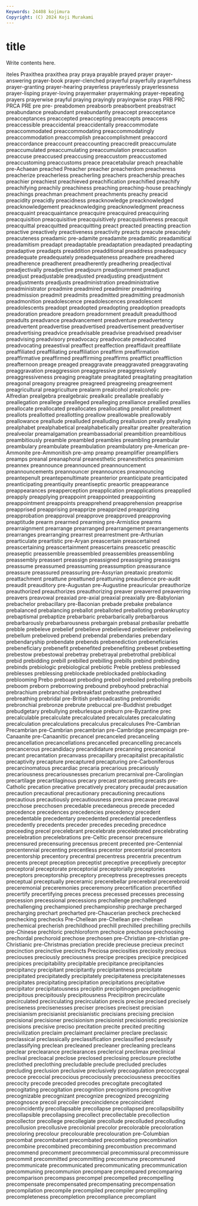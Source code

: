 ```yaml
---
Keywords: 24408 kojimura
Copyright: (C) 2024 Koji Murakami
---
```


# title

Write contents here.



iteles Praxithea praxithea pray praya prayable prayed prayer
prayer-answering prayer-book prayer-clenched prayerful prayerfully prayerfulness prayer-granting prayer-hearing prayerless prayerlessly
prayerlessness prayer-lisping prayer-loving prayermaker prayermaking prayer-repeating prayers prayerwise prayful praying
prayingly prayingwise prays PRB PRC PRCA PRE pre pre- preabdomen
preabsorb preabsorbent preabstract preabundance preabundant preabundantly preaccept preacceptance preacceptances preaccepted
preaccepting preaccepts preaccess preaccessible preaccidental preaccidentally preaccommodate preaccommodated preaccommodating preaccommodatingly
preaccommodation preaccomplish preaccomplishment preaccord preaccordance preaccount preaccounting preaccredit preaccumulate preaccumulated
preaccumulating preaccumulation preaccusation preaccuse preaccused preaccusing preaccustom preaccustomed preaccustoming preaccustoms
preace preacetabular preach preachable pre-Achaean preached Preacher preacher preacherdom preacheress
preacherize preacherless preacherling preachers preachership preaches preachier preachiest preachieved preachification
preachified preachify preachifying preachily preachiness preaching preaching-house preachingly preachings preachman
preachment preachments preachy preacid preacidity preacidly preacidness preacknowledge preacknowledged preacknowledgement
preacknowledging preacknowledgment preacness preacquaint preacquaintance preacquire preacquired preacquiring preacquisition preacquisitive
preacquisitively preacquisitiveness preacquit preacquittal preacquitted preacquitting preact preacted preacting preaction
preactive preactively preactiveness preactivity preacts preacute preacutely preacuteness preadamic pre-adamite
preadamite preadamitic preadamitical preadamitism preadapt preadaptable preadaptation preadapted preadapting preadaptive
preadapts preaddition preadditional preaddress preadequacy preadequate preadequately preadequateness preadhere preadhered
preadherence preadherent preadherently preadhering preadjectival preadjectivally preadjective preadjourn preadjournment preadjunct
preadjust preadjustable preadjusted preadjusting preadjustment preadjustments preadjusts preadministration preadministrative preadministrator
preadmire preadmired preadmirer preadmiring preadmission preadmit preadmits preadmitted preadmitting preadmonish
preadmonition preadolescence preadolescences preadolescent preadolescents preadopt preadopted preadopting preadoption preadopts
preadoration preadore preadorn preadornment preadult preadulthood preadults preadvance preadvancement preadventure
preadvertency preadvertent preadvertise preadvertised preadvertisement preadvertiser preadvertising preadvice preadvisable preadvise
preadvised preadviser preadvising preadvisory preadvocacy preadvocate preadvocated preadvocating preaestival preaffect
preaffection preaffidavit preaffiliate preaffiliated preaffiliating preaffiliation preaffirm preaffirmation preaffirmative preaffirmed
preaffirming preaffirms preafflict preaffliction preafternoon preage preaged preaggravate preaggravated preaggravating
preaggravation preaggression preaggressive preaggressively preaggressiveness preaging preagitate preagitated preagitating preagitation
preagonal preagony preagree preagreed preagreeing preagreement preagricultural preagriculture prealarm prealcohol
prealcoholic pre-Alfredian prealgebra prealgebraic prealkalic preallable preallably preallegation preallege prealleged
prealleging prealliance preallied preallies preallocate preallocated preallocates preallocating preallot preallotment
preallots preallotted preallotting preallow preallowable preallowably preallowance preallude prealluded prealluding
preallusion preally preallying prealphabet prealphabetical prealphabetically prealtar prealter prealteration prealveolar
preamalgamation preambassadorial preambition preambitious preambitiously preamble preambled preambles preambling preambular
preambulary preambulate preambulation preambulatory pre-American pre-Ammonite pre-Ammonitish pre-amp preamp preamplifier
preamplifiers preamps preanal preanaphoral preanesthetic preanesthetics preanimism preannex preannounce preannounced
preannouncement preannouncements preannouncer preannounces preannouncing preantepenult preantepenultimate preanterior preanticipate preanticipated
preanticipating preantiquity preantiseptic preaortic preappearance preappearances preapperception preapplication preapplications preapplied
preapply preapplying preappoint preappointed preappointing preappointment preappoints preapprehend preapprehension preapprise
preapprised preapprising preapprize preapprized preapprizing preapprobation preapproval preapprove preapproved preapproving
preaptitude prearm prearmed prearming pre-Armistice prearms prearraignment prearrange prearranged prearrangement
prearrangements prearranges prearranging prearrest prearrestment pre-Arthurian prearticulate preartistic pre-Aryan preascertain
preascertained preascertaining preascertainment preascertains preascetic preascitic preaseptic preassemble preassembled preassembles
preassembling preassembly preassert preassign preassigned preassigning preassigns preassume preassumed preassuming
preassumption preassurance preassure preassured preassuring pre-Assyrian preataxic preatomic preattachment preattune
preattuned preattuning preaudience pre-audit preaudit preauditory pre-Augustan pre-Augustine preauricular preauthorize
preauthorized preauthorizes preauthorizing preaver preaverred preaverring preavers preavowal preaxiad pre-axial
preaxial preaxially pre-Babylonian prebachelor prebacillary pre-Baconian prebade prebake prebalance prebalanced
prebalancing preballot preballoted preballoting prebankruptcy prebaptismal prebaptize prebarbaric prebarbarically prebarbarous
prebarbarously prebarbarousness prebargain prebasal prebasilar prebattle prebble prebeleve prebelief prebelieve
prebelieved prebeliever prebelieving prebellum prebeloved prebend prebendal prebendaries prebendary prebendaryship
prebendate prebends prebenediction prebeneficiaries prebeneficiary prebenefit prebenefited prebenefiting prebeset prebesetting
prebestow prebestowal prebetray prebetrayal prebetrothal prebiblical prebid prebidding prebill prebilled
prebilling prebills prebind prebinding prebinds prebiologic prebiological prebiotic Preble prebless
preblessed preblesses preblessing preblockade preblockaded preblockading preblooming Prebo preboast preboding
preboil preboiled preboiling preboils preboom preborn preborrowing prebound preboyhood prebrachial
prebrachium prebranchial prebreakfast prebreathe prebreathed prebreathing prebridal pre-British prebroadcasting prebromidic
prebronchial prebronze prebrute prebuccal pre-Buddhist prebudget prebudgetary prebullying preburlesque preburn
pre-Byzantine prec precalculable precalculate precalculated precalculates precalculating precalculation precalculations precalculus
precalculuses Pre-Cambrian Precambrian pre-Cambrian precambrian pre-Cambridge precampaign pre-Canaanite pre-Canaanitic precancel
precanceled precanceling precancellation precancellations precancelled precancelling precancels precancerous precandidacy precandidature
precanning precanonical precant precantation precanvass precapillary precapitalist precapitalistic precaptivity precapture
precaptured precapturing pre-Carboniferous precarcinomatous precardiac precaria precarious precariously precariousness precariousnesses
precarium precarnival pre-Carolingian precartilage precartilaginous precary precast precasting precasts pre-Catholic
precation precative precatively precatory precaudal precausation precaution precautional precautionary precautioning
precautions precautious precautiously precautiousness precava precavae precaval precchose precchosen precedable
precedaneous precede preceded precedence precedences precedencies precedency precedent precedentable precedentary
precedented precedential precedentless precedently precedents preceder precedes preceding precednce preceeding
precel precelebrant precelebrate precelebrated precelebrating precelebration precelebrations pre-Celtic precensor precensure
precensured precensuring precensus precent precented pre-Centennial precentennial precenting precentless precentor
precentorial precentors precentorship precentory precentral precentress precentrix precentrum precents precept
preception preceptist preceptive preceptively preceptor preceptoral preceptorate preceptorial preceptorially preceptories
preceptors preceptorship preceptory preceptress preceptresses precepts preceptual preceptually preceramic precerebellar
precerebral precerebroid preceremonial preceremonies preceremony precertification precertified precertify precertifying preces
precess precessed precesses precessing precession precessional precessions prechallenge prechallenged prechallenging
prechampioned prechampionship precharge precharged precharging prechart precharted pre-Chaucerian precheck prechecked
prechecking prechecks Pre-Chellean pre-Chellean pre-chellean prechemical precherish prechildhood prechill prechilled
prechilling prechills pre-Chinese prechloric prechloroform prechoice prechoose prechoosing prechordal prechoroid
prechose prechosen pre-Christian pre-christian pre-Christianic pre-Christmas preciation precide precieuse precieux
precinct precinction precinctive precincts Preciosa preciosities preciosity precious preciouses preciously
preciousness precipe precipes precipice precipiced precipices precipitability precipitable precipitance precipitancies
precipitancy precipitant precipitantly precipitantness precipitate precipitated precipitatedly precipitately precipitateness precipitatenesses
precipitates precipitating precipitation precipitations precipitative precipitator precipitatousness precipitin precipitinogen precipitinogenic
precipitous precipitously precipitousness Precipitron precirculate precirculated precirculating precirculation precis precise
precised precisely preciseness precisenesses preciser precises precisest precisian precisianism precisianist
precisianistic precisians precising precision precisional precisioner precisionism precisionist precisionistic precisionize
precisions precisive preciso precitation precite precited preciting precivilization preclaim preclaimant
preclaimer preclare preclassic preclassical preclassically preclassification preclassified preclassify preclassifying preclean
precleaned precleaner precleaning precleans preclear preclearance preclearances preclerical preclimax preclinical
preclival precloacal preclose preclosed preclosing preclosure preclothe preclothed preclothing precludable
preclude precluded precludes precluding preclusion preclusive preclusively precoagulation precoccygeal precoce
precocial precocious precociously precociousness precocities precocity precode precoded precodes precogitate
precogitated precogitating precogitation precognition precognitions precognitive precognizable precognizant precognize precognized
precognizing precognosce precoil precoiler precoincidence precoincident precoincidently precollapsable precollapse precollapsed
precollapsibility precollapsible precollapsing precollect precollectable precollection precollector precollege precollegiate precollude
precolluded precolluding precollusion precollusive precolonial precolor precolorable precoloration precoloring precolour
precolourable precolouration pre-Columbian precombat precombatant precombated precombating precombination precombine precombined
precombining precombustion precommand precommend precomment precommercial precommissural precommissure precommit precommitted
precommitting precommune precommuned precommunicate precommunicated precommunicating precommunication precommuning precommunion precompare
precompared precomparing precomparison precompass precompel precompelled precompelling precompensate precompensated precompensating
precompensation precompilation precompile precompiled precompiler precompiling precompleteness precompletion precompliance precompliant
